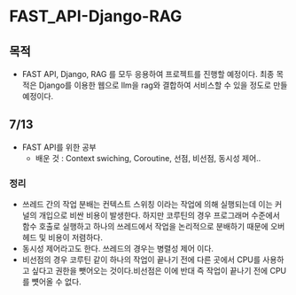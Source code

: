 # FAST_API-Django-RAG

## 목적
 - FAST API, Django, RAG 를 모두 응용하여 프로젝트를 진행할 예정이다. 최종 목적은 Django를 이용한 웹으로 llm을 rag와 결합하여 서비스할 수 있을 정도로 만들 예정이다.

## 7/13
 - FAST API를 위한 공부
   - 배운 것 : Context swiching, Coroutine, 선점, 비선점, 동시성 제어..
### 정리
 - 쓰레드 간의 작업 분배는 컨텍스트 스위칭 이라는 작업에 의해 실행되는데 이는 커널의 개입으로 비싼 비용이 발생한다. 하지만 코루틴의 경우 프로그래머 수준에서 함수 호출로 실행하고 하나의 쓰레드에서 작업을 논리적으로 분배하기 때문에 오버헤드 및 비용이 저렴하다.
 - 동시성 제어라고도 한다. 쓰레드의 경우는 병렬성 제어 이다.
 - 비선점의 경우 코루틴 같이 하나의 작업이 끝나기 전에 다른 곳에서 CPU를 사용하고 싶다고 권한을 뺏어오는 것이다.비선점은 이에 반대 즉 작업이 끝나기 전에 CPU를 뻇어올 수 없다.
